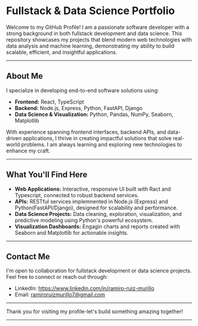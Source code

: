 # Fullstack & Data Science Portfolio

Welcome to my GitHub Profile! I am a passionate software developer with a strong background in both fullstack development and data science. This repository showcases my projects that blend modern web technologies with data analysis and machine learning, demonstrating my ability to build scalable, efficient, and insightful applications.

---

## About Me

I specialize in developing end-to-end software solutions using:

- **Frontend:** React, TypeScript
- **Backend:** Node.js, Express, Python, FastAPI, Django
- **Data Science & Visualization:** Python, Pandas, NumPy, Seaborn, Matplotlib

With experience spanning frontend interfaces, backend APIs, and data-driven applications, I thrive in creating impactful solutions that solve real-world problems. I am always learning and exploring new technologies to enhance my craft.

---

## What You'll Find Here

- **Web Applications:** Interactive, responsive UI built with Ract and Typescript, connected to robust backend services.
- **APIs:** RESTful services implemnented in Node.js (Express) and Python(FastAPI/Django), designed for scalability and performance.
- **Data Science Projects:** Data cleaning, exploration, visualization, and predictive modeling using Python's powerful ecosystem.
- **Visualization Dashboards:** Engagin charts and reports created with Seaborn and Matplotlib for actionable insights.

---

## Contact Me

I'm open to collaboration for fullstack development or data science projects. Feel free to connect or reach out through:

- LinkedIn: https://www.linkedin.com/in/ramiro-ruiz-murillo
- Email: ramiroruizmurillo7@gmail.com

---

Thank you for visiting my profile-let's build something amazing together!

---
